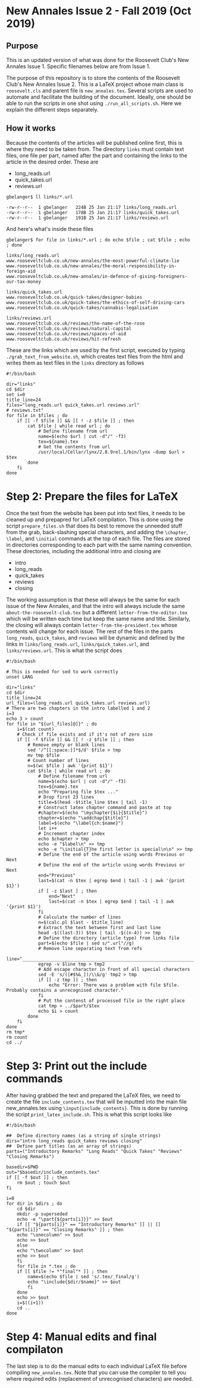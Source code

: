 # New Annales Issue 2 - Fall 2019 (Oct 2019)

## Purpose

This is an updated version of what was done for the Roosevelt Club's New Annales Issue 1. Specific filenames below are from Issue 1.

The purpose of this repository is to store the contents of the Roosevelt Club's New Annales Issue 2. This is a LaTeX project whose main class is `roosevelt.cls` and parent file is `new_annales.tex`. Several scripts are used to automate and facilitate the building of the document. Ideally, one should be able to run the scripts in one shot using `./run_all_scripts.sh`. Here we explain the different steps separately.

## How it works

Because the contents of the articles will be published online first, this is where they need to be taken from. The directory `links` must contain text files, one file per part, named after the part and containing the links to the article in the desired order. These are

- long_reads.url
- quick_takes.url
- reviews.url

```
gbelanger$ ll links/*.url

-rw-r--r--  1 gbelanger   224B 25 Jan 21:17 links/long_reads.url
-rw-r--r--  1 gbelanger   178B 25 Jan 21:17 links/quick_takes.url
-rw-r--r--  1 gbelanger   191B 25 Jan 21:17 links/reviews.url
```

And here's what's inside these files

```
gbelanger$ for file in links/*.url ; do echo $file ; cat $file ; echo ; done`

links/long_reads.url
www.rooseveltclub.co.uk/new-annales/the-most-powerful-climate-lie
www.rooseveltclub.co.uk/new-annales/the-moral-responsibility-in-foreign-aid
www.rooseveltclub.co.uk/new-annales/in-defence-of-giving-foreigners-our-tax-money

links/quick_takes.url
www.rooseveltclub.co.uk/quick-takes/designer-babies
www.rooseveltclub.co.uk/quick-takes/the-ethics-of-self-driving-cars
www.rooseveltclub.co.uk/quick-takes/cannabis-legalisation

links/reviews.url
www.rooseveltclub.co.uk/reviews/the-name-of-the-rose
www.rooseveltclub.co.uk/reviews/natural-capital
www.rooseveltclub.co.uk/reviews/spaces-of-aid
www.rooseveltclub.co.uk/reviews/hit-refresh
```

These are the links which are used by the first script, executed by typing  `./grab_text_from_website.sh`, which creates text files from the html and writes them as text files in the `links` directory as follows

```
#!/bin/bash

dir="links"
cd $dir
set i=0
title_line=24
files="long_reads.url quick_takes.url reviews.url"
# reviews.txt"
for file in $files ; do
    if [[ -f $file ]] && [[ ! -z $file ]] ; then
        cat $file | while read url ; do
            # Define filename from url
            name=$(echo $url | cut -d"/" -f3)
            tex=${name}.tex
            # Get the contents from url
            /usr/local/Cellar/lynx/2.8.9rel.1/bin/lynx -dump $url > $tex
        done
    fi
done
```

# Step 2: Prepare the files for LaTeX

Once the text from the website has been put into text files, it needs to be cleaned up and prepapred for LaTeX compilation. This is done using the script `prepare_files.sh` that does its best to remove the unneeded stuff from the grab, back-slashing special characters, and adding the `\chapter`, `\label`, and `\initial` commands at the top of each file. The files are stored in directories corresponding to each part with the same naming convention. These directories, including the additional intro and closing are

- intro
- long_reads
- quick_takes
- reviews
- closing

The working assumption is that these will always be the same for each issue of the New Annales, and that the intro will always include the same `about-the-roosevelt-club.tex` but a different `letter-from-the-editor.tex` which will be written each time but keep the same name and title. Similarly, the closing will always contain `letter-from-the-president.tex` whose contents will change for each issue. The rest of the files in the parts `long_reads`, `quick_takes`, and `reviews` will be dynamic and defined by the links in `links/long_reads.url`, `links/quick_takes.url`, and `links/reviews.url`. This is what the script does

```
#!/bin/bash

# This is needed for sed to work correctly
unset LANG

dir="links"
cd $dir
title_line=24
url_files=(long_reads.url quick_takes.url reviews.url)
# There are two chapters in the intro labelled 1 and 2
i=3
echo 3 > count
for file in "${url_files[@]}" ; do
    i=$(cat count)
    # Check if file exists and if it's not of zero size
    if [[ -f $file ]] && [[ ! -z $file ]] ; then
        # Remove empty or blank lines 
        sed '/^[[:space:]]*$/d' $file > tmp 
        mv tmp $file
        # Count number of lines
        n=$(wc $file | awk '{print $1}')
        cat $file | while read url ; do
            # Define filename from url
            name=$(echo $url | cut -d"/" -f3)
            tex=${name}.tex
            echo "Preparing file $tex ..."
            # Drop first 23 lines
            title=$(head -$title_line $tex | tail -1)
            # Construct latex chapter command and paste at top
            #chapter=$(echo "\mychapter{$i}{$title}")
            chapter=$(echo "\addchap{$title}")
            label=$(echo "\label{ch:$name}")
            let i++
            # Increment chapter index
            echo $chapter > tmp
            echo -e "$label\n" >> tmp
            echo -e "\initial{T}he first letter is special\n\n" >> tmp
            # Define the end of the article using words Previous or Next
            # Define the end of the article using words Previous or Next
            end="Previous"
            last=$(cat -n $tex | egrep $end | tail -1 | awk '{print $1}')
            if [ -z $last ] ; then
                end="Next"
                last=$(cat -n $tex | egrep $end | tail -1 | awk '{print $1}')
            fi
            # Calculate the number of lines
            n=$(calc.pl $last - $title_line)
            # Extract the text between first and last line
            head -$((last-3)) $tex | tail -$((n-4)) >> tmp
            # Define the directory (article type) from links file
            part=$(echo $file | sed s/".url"//g)
            # Remove line separating text from refs
            line="__________________________________________________________________"
            egrep -v $line tmp > tmp2
            # Add escape character in front of all special characters
            sed -E 's/([#$%&_])/\\&/g' tmp2 > tmp
            if [[ -z tmp ]] ; then
                echo "Error: There was a problem with file $file. Probably contains a unrecognised character."
            fi
            # Put the contenst of processed file in the right place
            cat tmp > ../$part/$tex
            echo $i > count
        done
    fi
done
rm tmp*
rm count
cd ../
```

# Step 3: Print out the include commands 

After having grabbed the text and prepared the LaTeX files, we need to create the file `include_contents.tex` that will be inputted into the main file new_annales.tex using `\input{include_contents}`. This is done by running the script `print_latex_include.sh`. This is what this script looks like

```
#!/bin/bash

##  Define directory names (as a string of single strings) 
dirs="intro long_reads quick_takes reviews closing"
##  Define part titles (as an array of strings)
parts=("Introductory Remarks" "Long Reads" "Quick Takes" "Reviews" "Closing Remarks")

basedir=$PWD
out="$basedir/include_contents.tex"
if [[ -f $out ]] ; then
    rm $out ; touch $out
fi

i=0
for dir in $dirs ; do
    cd $dir
    mkdir -p superseded
    echo -e "\part{${parts[i]}}" >> $out
    if [[ "${parts[i]}" == "Introductory Remarks" ]] || [[ "${parts[i]}" == "Closing Remarks" ]] ; then
    echo "\onecolumn" >> $out
    echo >> $out
    else
    echo "\twocolumn" >> $out
    echo >> $out
    fi
    for file in *.tex ; do
    if [[ $file != *"final"* ]] ; then
        name=$(echo $file | sed 's/.tex/_final/g')
	    echo "\include{$dir/$name}" >> $out
	    fi
    done
    echo >> $out
    i=$((i+1))
    cd ..
done
```

# Step 4: Manual edits and final compilaton

The last step is to do the manual edits to each individual LaTeX file before compiling `new_annales.tex`. Note that you can use the compiler to tell you where required edits (replacement of unrecognised characters) are needed.

